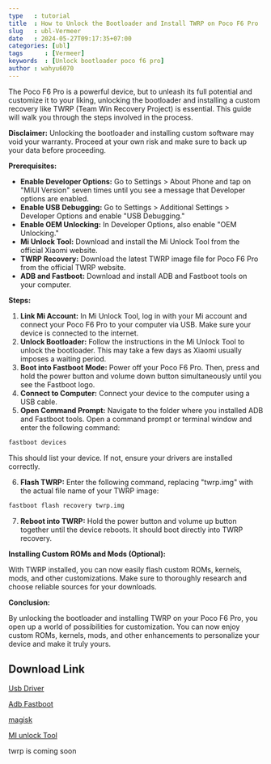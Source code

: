 ```yaml
---
type   : tutorial
title  : How to Unlock the Bootloader and Install TWRP on Poco F6 Pro
slug   : ubl-Vermeer
date   : 2024-05-27T09:17:35+07:00
categories: [ubl]
tags      : [Vermeer]
keywords  : [Unlock bootloader poco f6 pro]
author : wahyu6070
---
```


The Poco F6 Pro is a powerful device, but to unleash its full potential and customize it to your liking, unlocking the bootloader and installing a custom recovery like TWRP (Team Win Recovery Project) is essential. This guide will walk you through the steps involved in the process.

**Disclaimer:** Unlocking the bootloader and installing custom software may void your warranty. Proceed at your own risk and make sure to back up your data before proceeding.

**Prerequisites:**

* **Enable Developer Options:** Go to Settings > About Phone and tap on "MIUI Version" seven times until you see a message that Developer options are enabled.
* **Enable USB Debugging:** Go to Settings > Additional Settings > Developer Options and enable "USB Debugging."
* **Enable OEM Unlocking:** In Developer Options, also enable "OEM Unlocking."
* **Mi Unlock Tool:** Download and install the Mi Unlock Tool from the official Xiaomi website.
* **TWRP Recovery:** Download the latest TWRP image file for Poco F6 Pro from the official TWRP website.
* **ADB and Fastboot:** Download and install ADB and Fastboot tools on your computer.

**Steps:**

1. **Link Mi Account:** In Mi Unlock Tool, log in with your Mi account and connect your Poco F6 Pro to your computer via USB. Make sure your device is connected to the internet.
2. **Unlock Bootloader:** Follow the instructions in the Mi Unlock Tool to unlock the bootloader. This may take a few days as Xiaomi usually imposes a waiting period.
3. **Boot into Fastboot Mode:** Power off your Poco F6 Pro. Then, press and hold the power button and volume down button simultaneously until you see the Fastboot logo.
4. **Connect to Computer:** Connect your device to the computer using a USB cable.
5. **Open Command Prompt:** Navigate to the folder where you installed ADB and Fastboot tools. Open a command prompt or terminal window and enter the following command:

```bash
fastboot devices
```

This should list your device. If not, ensure your drivers are installed correctly.

6. **Flash TWRP:** Enter the following command, replacing "twrp.img" with the actual file name of your TWRP image:

```bash
fastboot flash recovery twrp.img
```

7. **Reboot into TWRP:** Hold the power button and volume up button together until the device reboots. It should boot directly into TWRP recovery.

**Installing Custom ROMs and Mods (Optional):**

With TWRP installed, you can now easily flash custom ROMs, kernels, mods, and other customizations. Make sure to thoroughly research and choose reliable sources for your downloads.

**Conclusion:**

By unlocking the bootloader and installing TWRP on your Poco F6 Pro, you open up a world of possibilities for customization. You can now enjoy custom ROMs, kernels, mods, and other enhancements to personalize your device and make it truly yours.


## Download Link

[Usb Driver](https://sourceforge.net/projects/wahyu6070-project-android/files/Tools/surya/PdaNetA4199.zip/download)

[Adb Fastboot](https://androidsmart.github.io/etc/202403/adb-fastboot/)

[magisk](https://github.com/topjohnwu/Magisk/releases/tag/latest)

[MI unlock Tool](https://en.miui.com/unlock/download_en.html)

twrp is coming soon

